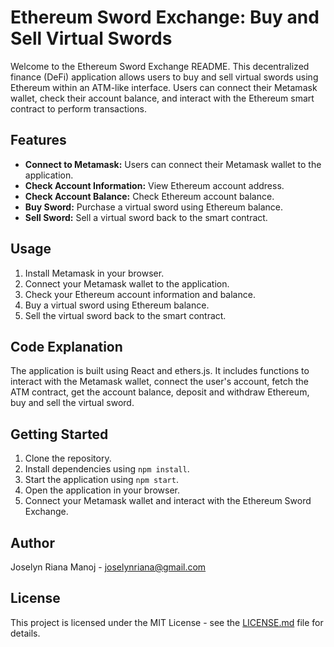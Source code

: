 # Ethereum Sword Exchange: Buy and Sell Virtual Swords

Welcome to the Ethereum Sword Exchange README. This decentralized finance (DeFi) application allows users to buy and sell virtual swords using Ethereum within an ATM-like interface. Users can connect their Metamask wallet, check their account balance, and interact with the Ethereum smart contract to perform transactions.

## Features

- **Connect to Metamask:** Users can connect their Metamask wallet to the application.
- **Check Account Information:** View Ethereum account address.
- **Check Account Balance:** Check Ethereum account balance.
- **Buy Sword:** Purchase a virtual sword using Ethereum balance.
- **Sell Sword:** Sell a virtual sword back to the smart contract.

## Usage

1. Install Metamask in your browser.
2. Connect your Metamask wallet to the application.
3. Check your Ethereum account information and balance.
4. Buy a virtual sword using Ethereum balance.
5. Sell the virtual sword back to the smart contract.

## Code Explanation

The application is built using React and ethers.js. It includes functions to interact with the Metamask wallet, connect the user's account, fetch the ATM contract, get the account balance, deposit and withdraw Ethereum, buy and sell the virtual sword.

## Getting Started

1. Clone the repository.
2. Install dependencies using `npm install`.
3. Start the application using `npm start`.
4. Open the application in your browser.
5. Connect your Metamask wallet and interact with the Ethereum Sword Exchange.

## Author

Joselyn Riana Manoj - [joselynriana@gmail.com](mailto:joselynriana@gmail.com)

## License

This project is licensed under the MIT License - see the [LICENSE.md](LICENSE.md) file for details.
